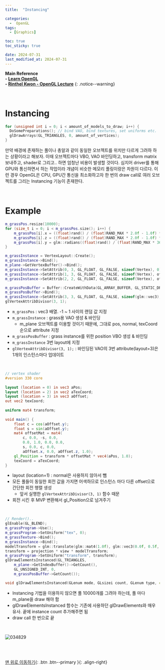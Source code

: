 ```yaml
---
title:  "Instancing"

categories:
  -  OpenGL
tags:
  - [Graphics]

toc: true
toc_sticky: true

date: 2024-07-31
last_modified_at: 2024-07-31
---
```



**Main Reference <br>- [Learn OpenGL](https://learnopengl.com/) <br>- [Rinthel Kwon - OpenGL Lecture](https://www.youtube.com/watch?v=kEAKvJKnvfA&list=PLvNHCGtd4kh_cYLKMP_E-jwF3YKpDP4hf&index=1)**
{: .notice--warning}

<br>

# Instancing

``` c++
for (unsigned int i = 0; i < amount_of_models_to_draw; i++) {
  DoSomePreparations(); // bind VAO, bind textures, set uniforms etc.
  glDrawArrays(GL_TRIANGLES, 0, amount_of_vertices);
}
```

만약 배경에 존재하는 풀이나 총알과 같이 동일한 오브젝트를 위치만 다르게 그려하 하는 상황이라고 해보자. 이때 오브젝트마다 VBO, VAO 바인딩하고, transform matrix 보내주고, shader로 그리고.. 하면 엄청난 비용이 발생할 것이다. 심지어 driver를 통해 GPU와 통신하면서 하는 작업이라 개념이 비슷한 메모리 풀링이랑은 차원이 다르다. 이런 경우 OpenGL은 CPU, GPU간 통신을 최소화하고자 한 번의 draw call로 여러 오브젝트를 그리는 Instancing 기능이 존재한다. 

<br>

# Example

``` c++
m_grassPos.resize(10000);
for (size_t i = 0; i < m_grassPos.size(); i++) {
    m_grassPos[i].x = ((float)rand() / (float)RAND_MAX * 2.0f - 1.0f) * 5.0f;
    m_grassPos[i].z = ((float)rand() / (float)RAND_MAX * 2.0f - 1.0f) * 5.0f;
    m_grassPos[i].y = glm::radians((float)rand() / (float)RAND_MAX * 360.0f);
}

m_grassInstance = VertexLayout::Create();
m_grassInstance->Bind();
m_plane->GetVertexBuffer()->Bind();
m_grassInstance->SetAttrib(0, 3, GL_FLOAT, GL_FALSE, sizeof(Vertex), 0);
m_grassInstance->SetAttrib(1, 3, GL_FLOAT, GL_FALSE, sizeof(Vertex), offsetof(Vertex, normal));
m_grassInstance->SetAttrib(2, 2, GL_FLOAT, GL_FALSE, sizeof(Vertex), offsetof(Vertex, texCoord));

m_grassPosBuffer = Buffer::CreateWithData(GL_ARRAY_BUFFER, GL_STATIC_DRAW, m_grassPos.data(), sizeof(glm::vec3), m_grassPos.size());
m_grassPosBuffer->Bind();
m_grassInstance->SetAttrib(3, 3, GL_FLOAT, GL_FALSE, sizeof(glm::vec3), 0);
glVertexAttribDivisor(3, 1);
```

- `m_grassPos` : vec3 배열. -1 ~ 1 사이의 랜덤 값 지정
- `m_grassInstance` : grass용 VAO 생성 & 바인딩
    - m_plane 오브젝트를 이용할 것이기 때문에, 그대로 pos, normal, texCoord 순으로 attribute 지정
- `m_grassPosBuffer` : grass instance를 위한 position VBO 생성 & 바인딩
- `m_grassInstance` 3번 layout에 지정
- `glVertexAttribDivisor(3, 1);` : 바인딩된 VAO의 3번 attribute(layout=3)은 1개의 인스턴스마다 업데이트

<br>


``` glsl
// vertex shader
#version 330 core
 
layout (location = 0) in vec3 aPos;
layout (location = 2) in vec2 aTexCoord;
layout (location = 3) in vec3 aOffset;
out vec2 texCoord;
 
uniform mat4 transform;
 
void main() {
    float c = cos(aOffset.y);
    float s = sin(aOffset.y);
    mat4 offsetMat = mat4(
        c, 0.0, -s, 0.0,
        0.0, 1.0, 0.0, 0.0,
        s, 0.0, c, 0.0,
        aOffset.x, 0.0, aOffset.z, 1.0);
    gl_Position = transform * offsetMat * vec4(aPos, 1.0);
    texCoord = aTexCoord;
}
```

- layout (location=1) : normal은 사용하지 않아서 뺌
- 모든 풀들이 동일한 회전 값을 가지면 어색하므로 인스턴스 마다 다른 offset으로 간단한 회전 행렬 생성
    - 앞서 실행한 `glVertexAttribDivisor(3, 1)` 함수 때문
- 회전 시킨 후 MVP 변환해서 gl_Position으로 넘겨주기



<br>

``` c++
// Render()..
glEnable(GL_BLEND);
m_grassProgram->Use();
m_grassProgram->SetUniform("tex", 0);
m_grassTexture->Bind();
m_grassInstance->Bind();
modelTransform = glm::translate(glm::mat4(1.0f), glm::vec3(0.0f, 0.5f, 0.0f));
transform = projection * view * modelTransform;
m_grassProgram->SetUniform("transform", transform);
glDrawElementsInstanced(GL_TRIANGLES,
    m_plane->GetIndexBuffer()->GetCount(),
    GL_UNSIGNED_INT, 0,
    m_grassPosBuffer->GetCount());
```

``` c++ 
void glDrawElementsInstanced(GLenum mode, GLsizei count, GLenum type, const void *indices, GLsizei instancecount)
```

- Instancing 기법을 이용하지 않으면 풀 10000개를 그려야 하는데, 풀 마다 m_plane을 draw 해야 함
- glDrawElementsInstanced 함수는 기존에 사용하던 glDrawElements와 매우 유사. 끝에 instance count 추가해주면 됨
- draw call 한 번으로 끝


<br>

![034829](https://github.com/user-attachments/assets/a24bcafa-13c9-49c7-bdf9-24cc84ec7e78)






<br>
<br>


[맨 위로 이동하기](#){: .btn .btn--primary }{: .align-right}